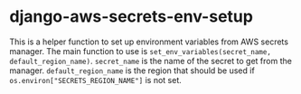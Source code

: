 # django-aws-secrets-env-setup
This is a helper function to set up environment variables from AWS secrets manager.
The main function to use is `set_env_variables(secret_name, default_region_name)`.
`secret_name` is the name of the secret to get from the manager.
`default_region_name` is the region that should be used if `os.environ["SECRETS_REGION_NAME"]` is not set.
